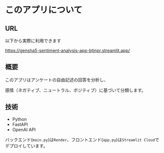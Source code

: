 # このアプリについて

## URL
以下から実際に利用できます

https://gensha5-sentiment-analysis-app-btjnpr.streamlit.app/

## 概要
このアプリはアンケートの自由記述の回答を分析し、

感情（ネガティブ、ニュートラル、ポジティブ）に基づいて分類します。


## 技術
- Python
- FastAPI
- OpenAI API

バックエンド(`main.py`)は`Render`、フロントエンド(`app.py`)は`Streamlit Cloud`でデプロイしています。

